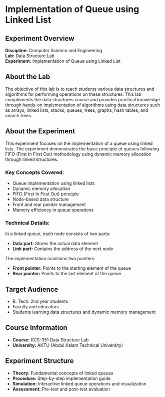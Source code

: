 # Implementation of Queue using Linked List

## Experiment Overview

**Discipline:** Computer Science and Engineering  
**Lab:** Data Structure Lab  
**Experiment:** Implementation of Queue using Linked List

## About the Lab

The objective of this lab is to teach students various data structures and algorithms for performing operations on these structures. This lab complements the data structures course and provides practical knowledge through hands-on implementation of algorithms using data structures such as arrays, linked lists, stacks, queues, trees, graphs, hash tables, and search trees.

## About the Experiment

This experiment focuses on the implementation of a queue using linked lists. The experiment demonstrates the basic principle of queues following FIFO (First In First Out) methodology using dynamic memory allocation through linked structures.

### Key Concepts Covered:
- Queue implementation using linked lists
- Dynamic memory allocation
- FIFO (First In First Out) principle
- Node-based data structure
- Front and rear pointer management
- Memory efficiency in queue operations

### Technical Details:
In a linked queue, each node consists of two parts:
- **Data part:** Stores the actual data element
- **Link part:** Contains the address of the next node

The implementation maintains two pointers:
- **Front pointer:** Points to the starting element of the queue
- **Rear pointer:** Points to the last element of the queue

## Target Audience

- B. Tech. 2nd year students
- Faculty and educators
- Students learning data structures and dynamic memory management

## Course Information

- **Course:** KCS-351 Data Structure Lab
- **University:** AKTU (Abdul Kalam Technical University)

## Experiment Structure

- **Theory:** Fundamental concepts of linked queues
- **Procedure:** Step-by-step implementation guide
- **Simulation:** Interactive linked queue operations and visualization
- **Assessment:** Pre-test and post-test evaluation

